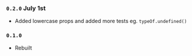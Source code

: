 ### `0.2.0` July 1st
- Added lowercase props and added more tests
    eg. `typeOf.undefined()`

### `0.1.0`
- Rebuilt

